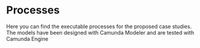 # Processes

Here you can find the executable processes for the proposed case studies. The models have been designed with Camunda Modeler and are tested with Camunda Engine
